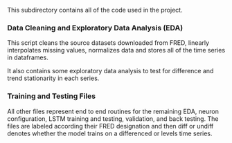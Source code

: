 This subdirectory contains all of the code used in the project.

### Data Cleaning and Exploratory Data Analysis (EDA)
This script cleans the source datasets downloaded from FRED, linearly interpolates missing values, normalizes data and stores all of the time series in dataframes. 

It also contains some exploratory data analysis to test for difference and trend stationarity in each series. 

### Training and Testing Files 

All other files represent end to end routines for the remaining EDA, neuron configuration, LSTM training and testing, validation, and back testing. The files are labeled according their FRED designation and then diff or undiff denotes whether the model trains on a differenced or levels time series. 
